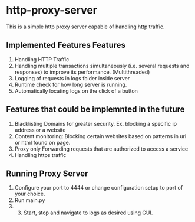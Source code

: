 # http-proxy-server

This is a simple http proxy server capable of handling http traffic.

## Implemented Features Features
1. Handling HTTP Traffic
2. Handling multiple transactions simultaneously (i.e. several requests and
responses) to improve its performance. (Multithreaded)
3. Logging of requests in logs folder inside server
4. Runtime check for how long server is running.
5. Automatically locating logs on the click of a button

## Features that could be implemnted in the future
1. Blacklisting Domains for greater security. Ex. blocking a specific ip address or a
website
2. Content monitoring: Blocking certain websites based on patterns in url or html found on page.
3.  Proxy  only Forwarding requests that are authorized to access a
service
4. Handling https traffic

## Running Proxy Server
1. Configure your port to 4444 or change configuration setup to port of your choice.
2. Run main.py
3. 3. Start, stop and navigate to logs as desired using GUI.
